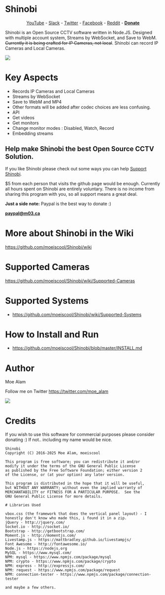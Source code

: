 # Shinobi

<center>
<a href="https://www.youtube.com/user/MrMoea92">YouTube</a> - <a href="https://shinobicctv.herokuapp.com/">Slack</a> - <a href="https://twitter.com/ShinobiCCTV">Twitter</a> - <a href="https://www.facebook.com/Shinobi-1223193167773738/?ref=bookmarks">Facebook</a> - <a href="https://www.reddit.com/r/ShinobiCCTV/">Reddit</a> - <a href="https://github.com/moeiscool/Shinobi/wiki/Support-Shinobi"><b>Donate</b></a>
</center>

Shinobi is an Open Source CCTV software written in Node.JS. Designed with multiple account system, Streams by WebSocket, and Save to WebM. <s>Currently it is being crafted for IP Cameras, not local</s>.
Shinobi can record IP Cameras and Local Cameras.

<img src="https://github.com/moeiscool/Shinobi/blob/master/web/libs/img/demo.gif?raw=true">

# Key Aspects

- Records IP Cameras and Local Cameras
- Streams by WebSocket
- Save to WebM and MP4
 - Other formats will be added after codec choices are less confusing.
- API
 - Get videos
 - Get monitors
 - Change monitor modes : Disabled, Watch, Record
 - Embedding streams

## Help make Shinobi the best Open Source CCTV Solution.
If you like Shinobi please check out some ways you can help <a href="https://github.com/moeiscool/Shinobi/wiki/Support-Shinobi">Support Shinobi</a>.

$5 from each person that visits the github page would be enough. Currently all hours spent on Shinobi are entirely voluntary. There is no income from sharing this program with you, so all support means a great deal.

**Just a side note:** Paypal is the best way to donate :)

**paypal@m03.ca**

# More about Shinobi in the Wiki

https://github.com/moeiscool/Shinobi/wiki

# Supported Cameras

https://github.com/moeiscool/Shinobi/wiki/Supported-Cameras


# Supported Systems

- https://github.com/moeiscool/Shinobi/wiki/Supported-Systems

# How to Install and Run

- https://github.com/moeiscool/Shinobi/blob/master/INSTALL.md

# Author

Moe Alam

Follow me on Twitter https://twitter.com/moe_alam

<a title="Find me on Slack, Get an Invite" href="https://shinobicctv.herokuapp.com/"><img src="https://camo.githubusercontent.com/5843e066b5f0a7b5ff5942921aedcbac70766ed5/68747470733a2f2f612e736c61636b2d656467652e636f6d2f35656230302f696d672f6c616e64696e672f77686572655f776f726b5f68617070656e732f6c6f676f2d6461726b2d626c75652e706e67"></a>

# Credits

If you wish to use this software for commercial purposes please consider donating :) If not.. including my name would be nice.

    Shinobi
    Copyright (C) 2016-2025 Moe Alam, moeiscool

    This program is free software; you can redistribute it and/or
    modify it under the terms of the GNU General Public License
    as published by the Free Software Foundation; either version 2
    of the License, or (at your option) any later version.

    This program is distributed in the hope that it will be useful,
    but WITHOUT ANY WARRANTY; without even the implied warranty of
    MERCHANTABILITY or FITNESS FOR A PARTICULAR PURPOSE.  See the
    GNU General Public License for more details.
    
    # Libraries Used
    
    vbox.css (the framework that does the vertical panel layout) - I honestly don't know who made this, i found it in a zip.
    jQuery - http://jquery.com/
    Socket.io - http://socket.io/
    Bootstrap - http://getbootstrap.com/
    Moment.js - http://momentjs.com/
    Livestamp.js - https://mattbradley.github.io/livestampjs/
    Font Awesome - http://fontawesome.io/
    Node.js - https://nodejs.org
    MySQL - https://www.mysql.com/
    NPM: mysql - https://www.npmjs.com/package/mysql
    NPM: crypto - https://www.npmjs.com/package/crypto
    NPM: express - http://expressjs.com/
    NPM: request - https://www.npmjs.com/package/request
    NPM: connection-tester - https://www.npmjs.com/package/connection-tester
    
    and maybe a few others.
    